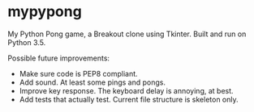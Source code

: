 # mypypong
My Python Pong game, a Breakout clone using Tkinter. Built and run on Python 3.5.

Possible future improvements:
* Make sure code is PEP8 compliant.
* Add sound. At least some pings and pongs.
* Improve key response. The keyboard delay is annoying, at best.
* Add tests that actually test. Current file structure is skeleton only.
